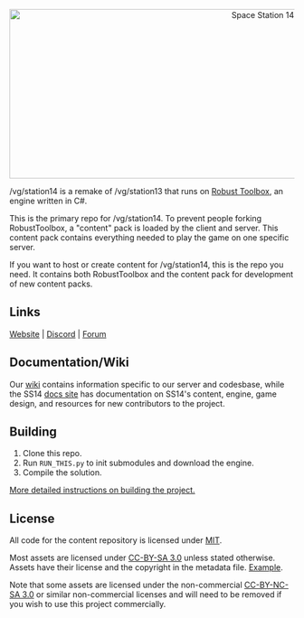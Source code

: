 <p align="center"> <img alt="Space Station 14" width="880" height="300" src="https://raw.githubusercontent.com/space-wizards/asset-dump/de329a7898bb716b9d5ba9a0cd07f38e61f1ed05/github-logo.svg" /></p>

/vg/station14 is a remake of /vg/station13 that runs on [Robust Toolbox](https://github.com/space-wizards/RobustToolbox), an engine written in C#.

This is the primary repo for /vg/station14. To prevent people forking RobustToolbox, a "content" pack is loaded by the client and server. This content pack contains everything needed to play the game on one specific server.

If you want to host or create content for /vg/station14, this is the repo you need. It contains both RobustToolbox and the content pack for development of new content packs.

## Links

[Website](https://ss13.moe/) | [Discord](https://discord.gg/RYnQZvxrmH) | [Forum](http://ss13.moe/forum/)

## Documentation/Wiki

Our [wiki](http://ss13.moe/wiki/index.php?title=Main_Page) contains information specific to our server and codesbase, while the SS14 [docs site](https://docs.spacestation14.io/) has documentation on SS14's content, engine, game design, and resources for new contributors to the project.

## Building

1. Clone this repo.
2. Run `RUN_THIS.py` to init submodules and download the engine.
3. Compile the solution.

[More detailed instructions on building the project.](https://docs.spacestation14.com/en/general-development/setup.html)

## License

All code for the content repository is licensed under [MIT](https://github.com/vgstation-coders/vgstation14/blob/master/LICENSE.TXT).

Most assets are licensed under [CC-BY-SA 3.0](https://creativecommons.org/licenses/by-sa/3.0/) unless stated otherwise. Assets have their license and the copyright in the metadata file. [Example](https://github.com/vgstation-coders/vgstation14/blob/master/Resources/Textures/Objects/Tools/crowbar.rsi/meta.json).

Note that some assets are licensed under the non-commercial [CC-BY-NC-SA 3.0](https://creativecommons.org/licenses/by-nc-sa/3.0/) or similar non-commercial licenses and will need to be removed if you wish to use this project commercially.
